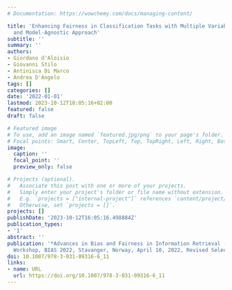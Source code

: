 ```yaml
---
# Documentation: https://wowchemy.com/docs/managing-content/

title: 'Enhancing Fairness in Classification Tasks with Multiple Variables: A Data-
  and Model-Agnostic Approach'
subtitle: ''
summary: ''
authors:
- Giordano d'Aloisio
- Giovanni Stilo
- Antinisca Di Marco
- Andrea D'Angelo
tags: []
categories: []
date: '2022-01-01'
lastmod: 2023-10-12T18:05:16+02:00
featured: false
draft: false

# Featured image
# To use, add an image named `featured.jpg/png` to your page's folder.
# Focal points: Smart, Center, TopLeft, Top, TopRight, Left, Right, BottomLeft, Bottom, BottomRight.
image:
  caption: ''
  focal_point: ''
  preview_only: false

# Projects (optional).
#   Associate this post with one or more of your projects.
#   Simply enter your project's folder or file name without extension.
#   E.g. `projects = ["internal-project"]` references `content/project/deep-learning/index.md`.
#   Otherwise, set `projects = []`.
projects: []
publishDate: '2023-10-12T16:05:16.498884Z'
publication_types:
- '1'
abstract: ''
publication: '*Advances in Bias and Fairness in Information Retrieval - Third International
  Workshop, BIAS 2022, Stavanger, Norway, April 10, 2022, Revised Selected Papers*'
doi: 10.1007/978-3-031-09316-6_11
links:
- name: URL
  url: https://doi.org/10.1007/978-3-031-09316-6_11
---
```

